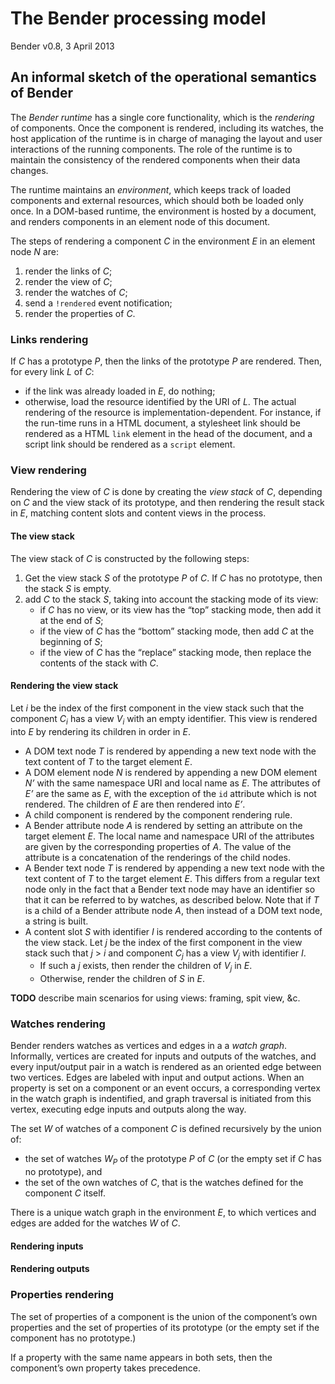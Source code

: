 # The Bender processing model

Bender v0.8, 3 April 2013

## An informal sketch of the operational semantics of Bender

The *Bender runtime* has a single core functionality, which is the *rendering*
of components.
Once the component is rendered, including its watches, the host application of
the runtime is in charge of managing the layout and user interactions of the
running components.
The role of the runtime is to maintain the consistency of the rendered
components when their data changes.

The runtime maintains an *environment*, which keeps track of loaded components
and external resources, which should both be loaded only once.
In a DOM-based runtime, the environment is hosted by a document, and renders
components in an element node of this document.

The steps of rendering a component *C* in the environment *E* in an element node
*N* are:

1. render the links of *C*;
2. render the view of *C*;
3. render the watches of *C*;
4. send a `!rendered` event notification;
5. render the properties of *C*.

### Links rendering

If *C* has a prototype *P*, then the links of the prototype *P* are rendered.
Then, for every link *L* of *C*:

* if the link was already loaded in *E*, do nothing;
* otherwise, load the resource identified by the URI of *L*.
  The actual rendering of the resource is implementation-dependent.
  For instance, if the run-time runs in a HTML document, a stylesheet link
  should be rendered as a HTML `link` element in the head of the document, and a
  script link should be rendered as a `script` element.

### View rendering

Rendering the view of *C* is done by creating the *view stack* of *C*,
depending on *C* and the view stack of its prototype, and then rendering the
result stack in *E*, matching content slots and content views in the process.

#### The view stack

The view stack of *C* is constructed by the following steps:

1. Get the view stack *S* of the prototype *P* of *C*. If *C* has no prototype,
   then the stack *S* is empty.
2. add *C* to the stack *S*, taking into account the stacking mode of its view:
     * if *C* has no view, or its view has the “top” stacking mode, then add it
       at the end of *S*;
     * if the view of *C* has the “bottom” stacking mode, then add *C* at the
       beginning of *S*;
     * if the view of *C* has the “replace” stacking mode, then replace the
       contents of the stack with *C*.

#### Rendering the view stack

Let *i* be the index of the first component in the view stack such that the
component *C<sub>i</sub>* has a view *V<sub>i</sub>* with an empty identifier.
This view is rendered into *E* by rendering its children in order in *E*.

* A DOM text node *T* is rendered by appending a new text node with the text
  content of *T* to the target element *E*.
* A DOM element node *N* is rendered by appending a new DOM element *N’* with
  the same namespace URI and local name as *E*. The attributes of *E’* are the
  same as *E*, with the exception of the `id` attribute which is not rendered.
  The children of *E* are then rendered into *E’*.
* A child component is rendered by the component rendering rule.
* A Bender attribute node *A* is rendered by setting an attribute on the target
  element *E*. The local name and namespace URI of the attributes are given by
  the corresponding properties of *A*. The value of the attribute is a
  concatenation of the renderings of the child nodes.
* A Bender text node *T* is rendered by appending a new text node with the text
  content of *T* to the target element *E*. This differs from a regular text
  node only in the fact that a Bender text node may have an identifier so that
  it can be referred to by watches, as described below. Note that if *T* is a
  child of a Bender attribute node *A*, then instead of a DOM text node, a
  string is built.
* A content slot *S* with identifier *I* is rendered according to the contents
  of the view stack. Let *j* be the index of the first component in the view
  stack such that *j* > *i* and component *C<sub>j</sub>* has a view
  *V<sub>j</sub>* with identifier *I*.
    * If such a *j* exists, then render the children of *V<sub>j</sub>* in *E*.
    * Otherwise, render the children of *S* in *E*.

**TODO** describe main scenarios for using views: framing, spit view, &c.


### Watches rendering

Bender renders watches as vertices and edges in a a *watch graph*. Informally,
vertices are created for inputs and outputs of the watches, and every
input/output pair in a watch is rendered as an oriented edge between two
vertices. Edges are labeled with input and output actions. When an property is
set on a component or an event occurs, a corresponding vertex in the watch graph
is indentified, and graph traversal is initiated from this vertex, executing
edge inputs and outputs along the way.

The set *W* of watches of a component *C* is defined recursively by the union
of:

* the set of watches *W<sub>P</sub>* of the prototype *P* of *C* (or the empty
  set if *C* has no prototype), and
* the set of the own watches of *C*, that is the watches defined for the
  component *C* itself.

There is a unique watch graph in the environment *E*, to which vertices and
edges are added for the watches *W* of *C*.

#### Rendering inputs

#### Rendering outputs


### Properties rendering

The set of properties of a component is the union of the component’s own
properties and the set of properties of its prototype (or the empty set if the
component has no prototype.)

If a property with the same name appears in both sets, then the component’s own
property takes precedence.
